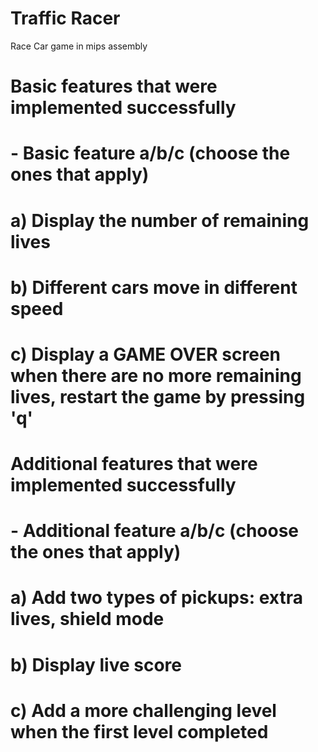 # Traffic Racer
Race Car game in mips assembly
# Basic features that were implemented successfully 
# - Basic feature a/b/c (choose the ones that apply) 
#	a) Display the number of remaining lives
#	b) Different cars move in different speed
#	c) Display a GAME OVER screen when there are no more remaining lives, restart the game by pressing 'q'
# 
# Additional features that were implemented successfully 
# - Additional feature a/b/c (choose the ones that apply) 
#	a) Add two types of pickups: extra lives, shield mode
#	b) Display live score
#	c) Add a more challenging level when the first level completed
